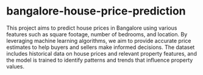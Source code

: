 # bangalore-house-price-prediction
This project aims to predict house prices in Bangalore using various features such as square footage, number of bedrooms, and location. By leveraging machine learning algorithms, we aim to provide accurate price estimates to help buyers and sellers make informed decisions. The dataset includes historical data on house prices and relevant property features, and the model is trained to identify patterns and trends that influence property values.
